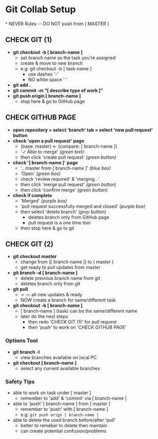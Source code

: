 # Git Collab Setup

^ NEVER Rules
-- DO NOT push from ( MASTER )

## CHECK GIT (1)

- **git checkout -b [ branch-name ]**
    - set branch name as the task you're assigned
    - create & move to new branch
    - e.g: git checkout -b [ task-name ]
        - use dashes '-'
        - NO white space ' '
- **git add .**
- **git commit -m "[ describe type of work ]"**
- **git push origin [ branch-name ]**
    - stop here & go to GitHub page


## CHECK GITHUB PAGE

- **open repository > select 'branch' tab > select 'new pull request' button**
- **check 'open a pull request' page**
	- (base: master) ← (compare: [ branch-name ])
	- '✓ Able to merge' _(green text)_
	- then click 'create pull request' _(green button)_
- **check '[ branch-name ]' page**
	- '...master from [ branch-name ]' _(blue box)_
	- 'Open' _(green box)_
	- check 'review required' & 'merging...'
	- then click 'merge pull request' _(green button)_
	- then click 'confirm merge' _(green button)_
- **check if complete**
	- 'Merged' _(purple box)_
	- 'pull request successfully merged and closed' _(purple box)_
	- then select 'delete branch' _(gray button)_
		- deletes branch only from GitHub page
		- pull request is a one time tool
    - then stop here & go to git


## CHECK GIT (2)

- **git checkout master**
    - change from ([ branch-name ]) to ( master )
    - get ready to pull updates from master
- **git branch -d [ branch-name ]**
    - delete previous branch name from git
    - deletes branch only from git
- **git pull**
    - ✓ — all new updates & ready
    - NOW create a branch for same/different task
- **git checkout -b [ branch-name ]**
    - [ branch-name ] (task) can be the same/different name
    - later do the next steps
        - then redo 'CHECK GIT (1)' for pull request
        - then 'push' to work on 'CHECK GITHUB PAGE'



### Options Tool
- **git branch -l**
    - view branches available on local PC
- **git checkout [ branch-name ]**
    - select any current available branches

### Safety Tips
- able to work on task under [ master ]
    - remember to 'add' & 'commit' via [ branch-name ]
- able to 'push' [ branch-name ] from [ master ]
    - remember to 'push' with [ branch-name ]
    - e.g: `git push orign [ branch-name ]`
- able to delete the used branch before/after 'pull'
    - better to remeber to delete then maintain
    - can create potential confusion/problems